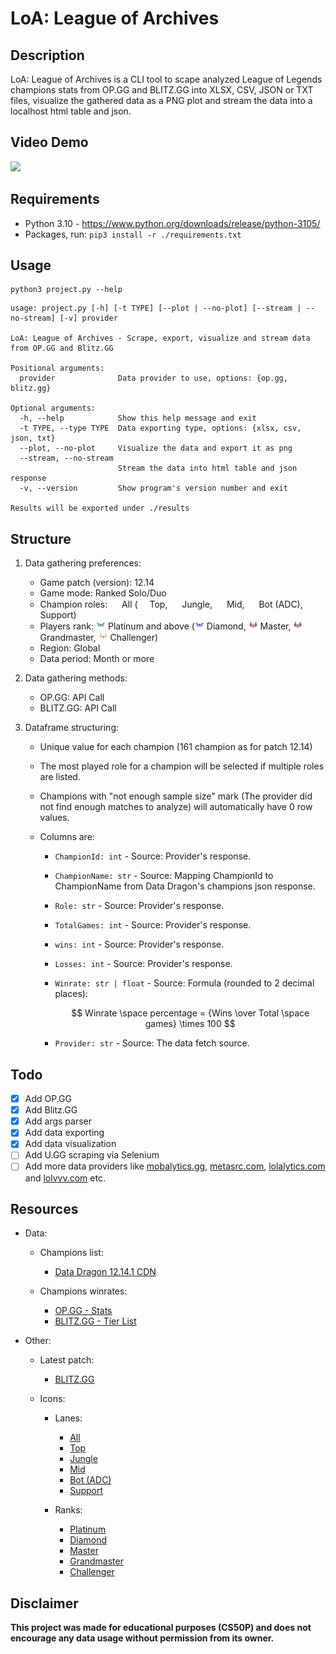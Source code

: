 # LoA: League of Archives

## Description

LoA: League of Archives is a CLI tool to scape analyzed League of Legends champions stats from OP.GG <!--, U.GG-->and BLITZ.GG into XLSX, CSV, JSON or TXT files, visualize the gathered data as a PNG plot and stream the data into a localhost html table and json.

## Video Demo

<a href="https://www.youtube.com/watch?v=">
    <img src="https://img.shields.io/badge/YOUTUBE-WATCH%20NOW-red?logo=YOUTUBE&logoColor=red&style=for-the-badge" />
</a>

## Requirements

- Python 3.10 - https://www.python.org/downloads/release/python-3105/
- Packages, run: `pip3 install -r ./requirements.txt`

## Usage

```shell
python3 project.py --help
```

```
usage: project.py [-h] [-t TYPE] [--plot | --no-plot] [--stream | --no-stream] [-v] provider

LoA: League of Archives - Scrape, export, visualize and stream data from OP.GG and Blitz.GG

Positional arguments:
  provider              Data provider to use, options: {op.gg, blitz.gg}

Optional arguments:
  -h, --help            Show this help message and exit
  -t TYPE, --type TYPE  Data exporting type, options: {xlsx, csv, json, txt}
  --plot, --no-plot     Visualize the data and export it as png
  --stream, --no-stream
                        Stream the data into html table and json response
  -v, --version         Show program's version number and exit

Results will be exported under ./results
```

## Structure

1. Data gathering preferences:

   - Game patch (version): 12.14
   - Game mode: Ranked Solo/Duo
   - Champion roles: <img src="./assets/lanes/all.png" alt="all" width="15" height="15"/> All (<img src="./assets/lanes/top.png" alt="Top" width="15" height="15"/> Top, <img src="./assets/lanes/jng.png" alt="Jungle" width="15" height="15"/> Jungle, <img src="./assets/lanes/mid.png" alt="Mid" width="15" height="15"/> Mid, <img src="./assets/lanes/bot.png" alt="Bottom" width="15" height="15"/> Bot (ADC), <img src="./assets/lanes/sup.png" alt="Support" width="15" height="15"/> Support)
   - Players rank: <img src="./assets/ranks/platinum.png" alt="Platinum" width="15" height="15"/> Platinum and above (<img src="./assets/ranks/diamond.png" alt="Diamond" width="15" height="15"/> Diamond, <img src="./assets/ranks/master.png" alt="Master" width="15" height="15"/> Master, <img src="./assets/ranks/grandmaster.png" alt="Grandmaster" width="15" height="15"/> Grandmaster, <img src="./assets/ranks/challenger.png" alt="Challenger" width="15" height="15"/> Challenger)
   - Region: Global
   - Data period: Month or more

2. Data gathering methods:

   - OP.GG: API Call
   <!-- - U.GG: UI Scraping -->
   - BLITZ.GG: API Call

3. Dataframe structuring:

   - Unique value for each champion (161 champion as for patch 12.14)
   - The most played role for a champion will be selected if multiple roles are listed.
   - Champions with "not enough sample size" mark (The provider did not find enough matches to analyze) will automatically have 0 row values.
   - Columns are:

     - `ChampionId: int` - Source: Provider's response.
     - `ChampionName: str` - Source: Mapping ChampionId to ChampionName from Data Dragon's champions json response.
     - `Role: str` - Source: Provider's response.
     - `TotalGames: int` - Source: Provider's response.
     - `wins: int` - Source: Provider's response.
     - `Losses: int` - Source: Provider's response.
     - `Winrate: str | float` - Source: Formula (rounded to 2 decimal places):

       $$ Winrate \space percentage = {Wins \over Total \space games} \times 100 $$

     - `Provider: str` - Source: The data fetch source.

## Todo

- [x] Add OP.GG
- [x] Add Blitz.GG
- [x] Add args parser
- [x] Add data exporting
- [x] Add data visualization
- [ ] Add U.GG scraping via Selenium
- [ ] Add more data providers like [mobalytics.gg](https://mobalytics.gg), [metasrc.com](https://metasrc.com), [lolalytics.com](https://lolalytics.com) and [lolvvv.com](https://lolvvv.com) etc.

## Resources

- Data:

  - Champions list:

    - [Data Dragon 12.14.1 CDN](https://ddragon.leagueoflegends.com/cdn/12.14.1/data/en_US/champion.json "Data Dragon - champion")

  - Champions winrates:

    - [OP.GG - Stats](https://www.op.gg/statistics/champions)
    <!-- - [U.GG - Tier List](https://u.gg/lol/tier-list) -->
    - [BLITZ.GG - Tier List](https://blitz.gg/lol/tierlist)

- Other:

  - Latest patch:
    - [BLITZ.GG](https://blitz.gg/)
  - Icons:

    - Lanes:

      - [All](https://s-lol-web.op.gg/images/icon/icon-position-all-wh.svg)
      - [Top](https://s-lol-web.op.gg/assets/images/positions/01-icon-01-lol-icon-position-top-wh.svg)
      - [Jungle](https://s-lol-web.op.gg/assets/images/positions/01-icon-01-lol-icon-position-jng-wh.svg)
      - [Mid](https://s-lol-web.op.gg/assets/images/positions/01-icon-01-lol-icon-position-mid-wh.svg)
      - [Bot (ADC)](https://s-lol-web.op.gg/assets/images/positions/01-icon-01-lol-icon-position-bot-wh.svg)
      - [Support](https://s-lol-web.op.gg/assets/images/positions/01-icon-01-lol-icon-position-sup-wh.svg)

    - Ranks:
      - [Platinum](https://opgg-static.akamaized.net/images/medals_mini/platinum.png)
      - [Diamond](https://opgg-static.akamaized.net/images/medals_mini/diamond.png)
      - [Master](https://opgg-static.akamaized.net/images/medals_mini/master.png)
      - [Grandmaster](https://opgg-static.akamaized.net/images/medals_mini/grandmaster.png)
      - [Challenger](https://opgg-static.akamaized.net/images/medals_mini/challenger.png)

## Disclaimer

**This project was made for educational purposes (CS50P) and does not encourage any data usage without permission from its owner.**

<!-- **I do not own the used data. All credits go to its rightful owner.** -->
